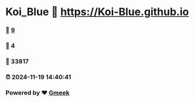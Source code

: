 # Koi_Blue :link: https://Koi-Blue.github.io 
### :page_facing_up: [9](https://Koi-Blue.github.io/tag.html) 
### :speech_balloon: 4 
### :hibiscus: 33817 
### :alarm_clock: 2024-11-19 14:40:41 
### Powered by :heart: [Gmeek](https://github.com/Meekdai/Gmeek)
